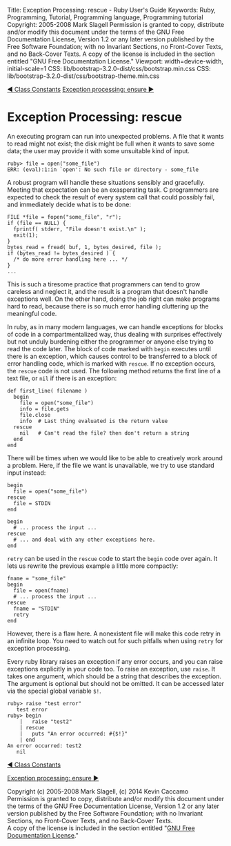 Title: Exception Processing: rescue - Ruby User's Guide
Keywords: Ruby, Programming, Tutorial, Programming language, Programming tutorial
Copyright: 2005-2008 Mark Slagell
           Permission is granted to copy, distribute and/or modify this document under the terms of the GNU Free Documentation License, Version 1.2 or any later version published by the Free Software Foundation; with no Invariant Sections, no Front-Cover Texts, and no Back-Cover Texts.
           A copy of the license is included in the section entitled "GNU Free Documentation License."
Viewport: width=device-width, initial-scale=1
CSS: lib/bootstrap-3.2.0-dist/css/bootstrap.min.css
CSS: lib/bootstrap-3.2.0-dist/css/bootstrap-theme.min.css

<div class="container">
<!-- Previous page -->
<a href="constants.html" class="btn btn-default">&#9668; Class Constants</a>
<!-- Next page -->
<a href="ensure.html" class="btn btn-default">Exception processing: ensure &#9658;</a>

Exception Processing: rescue
============================

An executing program can run into unexpected problems.  A file
that it wants to read might not exist; the disk might be full when
it wants to save some data; the user may provide it with some
unsuitable kind of input.

    ruby> file = open("some_file")
    ERR: (eval):1:in `open': No such file or directory - some_file

A robust program will handle these situations sensibly and
gracefully.  Meeting that expectation can be an exasperating
task.  C programmers are expected to check the result of every
system call that could possibly fail, and immediately decide what is
to be done:

    FILE *file = fopen("some_file", "r");
    if (file == NULL) {
      fprintf( stderr, "File doesn't exist.\n" );
      exit(1);
    }
    bytes_read = fread( buf, 1, bytes_desired, file );
    if (bytes_read != bytes_desired ) {
      /* do more error handling here ... */
    }
    ...

This is such a tiresome practice that programmers can tend to grow
careless and neglect it, and the result is a program that doesn't
handle exceptions well.  On the other hand, doing the job right
can make programs hard to read, because there is so much error
handling cluttering up the meaningful code.

In ruby, as in many modern languages, we can handle exceptions for
blocks of code in a compartmentalized way, thus dealing with surprises
effectively but not unduly burdening either the programmer or anyone
else trying to read the code later.  The block of code marked
with `begin` executes until there is an exception, which causes
control to be transferred to a block of error handling code, which is
marked with `rescue`.  If no exception occurs, the
`rescue` code is not used.  The following method returns
the first line of a text file, or `nil` if there is an
exception:

    def first_line( filename )
      begin
        file = open("some_file")
        info = file.gets
        file.close
        info  # Last thing evaluated is the return value
      rescue
        nil   # Can't read the file? then don't return a string
      end
    end

There will be times when we would like to be able to creatively
work around a problem.  Here, if the file we want is unavailable,
we try to use standard input instead:

    begin
      file = open("some_file")
    rescue
      file = STDIN
    end

    begin
      # ... process the input ...
    rescue
      # ... and deal with any other exceptions here.
    end

`retry` can be used in the `rescue` code to start the
`begin` code over again.  It lets us rewrite the previous
example a little more compactly:

    fname = "some_file"
    begin
      file = open(fname)
      # ... process the input ...
    rescue
      fname = "STDIN"
      retry
    end

However, there is a flaw here.  A nonexistent file will make
this code retry in an infinite loop.  You need to watch out for
such pitfalls when using `retry` for exception processing.

Every ruby library raises an exception if any error occurs, and you
can raise exceptions explicitly in your code too.  To raise an
exception, use `raise`.  It takes one argument, which
should be a string that describes the exception.  The argument is
optional but should not be omitted.  It can be accessed later via
the special global variable `$!`.

    ruby> raise "test error"
       test error
    ruby> begin
        |   raise "test2"
        | rescue
        |   puts "An error occurred: #{$!}"
        | end
    An error occurred: test2
       nil

<!-- Previous page -->
<a href="constants.html" class="btn btn-default">&#9668; Class Constants</a>
<!-- Next page -->
<a href="ensure.html" class="btn btn-default">Exception processing: ensure &#9658;</a>

Copyright (c) 2005-2008 Mark Slagell, (c) 2014 Kevin Caccamo  
Permission is granted to copy, distribute and/or modify this document under the terms of the GNU Free Documentation License, Version 1.2 or any later version published by the Free Software Foundation; with no Invariant Sections, no Front-Cover Texts, and no Back-Cover Texts.  
A copy of the license is included in the section entitled "[GNU Free Documentation License](license.html)."

</div>
<script src="lib/jquery-1.11.1.min.js"></script>
<script src="lib/bootstrap-3.2.0-dist/js/bootstrap.min.js"></script>
<script src="kbdnav.js"></script>
